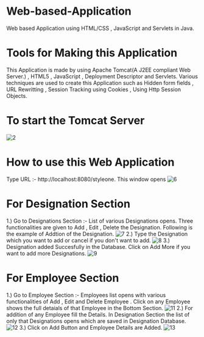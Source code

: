 # Web-based-Application
Web based Application using HTML/CSS , JavaScript and Servlets in Java. 

# Tools for Making this Application

This Application is made by using Apache Tomcat(A J2EE compliant Web Server.) , HTML5 , JavaScript , Deployment Descriptor and Servlets. Various techniques are used to
create this Application such as Hidden form fields , URL Rewritting , Session Tracking using Cookies , Using Http Session Objects.

# To start the Tomcat Server
![2](https://user-images.githubusercontent.com/78745440/172378006-96ddfd36-1136-4ecc-8373-823ef6bf852b.png)

# How to use this Web Application
Type URL :- http://localhost:8080/styleone. This window opens
![6](https://user-images.githubusercontent.com/78745440/172378893-1206b9dc-af5b-433f-bcbd-881309425688.png)

# For Designation Section 
1.) Go to Designations Section :- List of various Designations opens. Three functionalities are given to Add , Edit , Delete the Designation.
Following is the example of Addtion of the Designation.
![7](https://user-images.githubusercontent.com/78745440/172379789-a4bcca56-ca5a-4fbb-a095-04743c2d4526.png)
2.) Type the Designation which you want to add or cancel if you don't want to add.
![8](https://user-images.githubusercontent.com/78745440/172379946-589a7c6a-b2eb-49b1-ae46-8c2f8fe53503.png)
3.) Designation added Succesfully in the Database. Click on Add More if you want to add more Designations.
![9](https://user-images.githubusercontent.com/78745440/172380073-feedf1ca-6818-4a47-9d52-d52fde071f66.png)

# For Employee Section
1.) Go to Employee Section :- Employees list opens with various functionalities of Add , Edit and Delete Employee . Click on any Employee shows the full detaials of that Employee in the Bottom Section.
![11](https://user-images.githubusercontent.com/78745440/172381902-ae812247-987f-46e1-84d6-e93d66434816.png)
2.) For addition of any Employee fill the Details. In Designation Section the list of only that Designations opens which are saved in Designation Database.
![12](https://user-images.githubusercontent.com/78745440/172382462-2a50d654-72d3-43a3-9404-cdadb0deec13.png)
3.) Click on Add Button and Employee Details are Added.
![13](https://user-images.githubusercontent.com/78745440/172383004-37e896a5-495a-4fe8-9a53-a4e3ad7dcb71.png)
